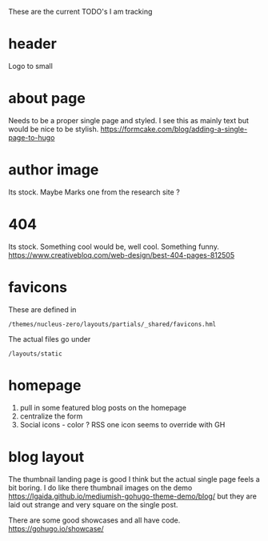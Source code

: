These are the current TODO's I am tracking 

# header
Logo to small

# about page
Needs to be a proper single page and styled. I see this as mainly text but would be nice to be stylish. https://formcake.com/blog/adding-a-single-page-to-hugo

# author image
Its stock. Maybe Marks one from the research site ?

# 404
Its stock. Something cool would be, well cool. Something funny. https://www.creativebloq.com/web-design/best-404-pages-812505

# favicons

These are defined in

	/themes/nucleus-zero/layouts/partials/_shared/favicons.hml

The actual files go under

	/layouts/static

# homepage

1. pull in some featured blog posts on the homepage
2. centralize the form
3. Social icons - color ? RSS one icon seems to override with GH

# blog layout
The thumbnail landing page is good I think but the actual single page feels a bit boring. I do like there thumbnail images on the demo https://lgaida.github.io/mediumish-gohugo-theme-demo/blog/ but they are laid out strange and very square on the single post.

There are some good showcases and all have code.
https://gohugo.io/showcase/
